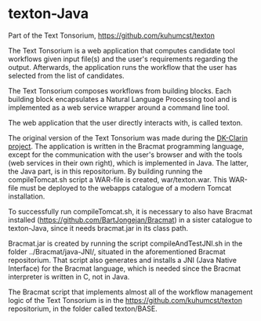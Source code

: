 texton-Java
===========

Part of the Text Tonsorium, https://github.com/kuhumcst/texton

The Text Tonsorium is a web application that computes candidate tool workflows given input file(s) and the user's requirements regarding the output. Afterwards, the application runs the workflow that the user has selected from the list of candidates.

The Text Tonsorium composes workflows from building blocks. Each building block encapsulates a Natural Language Processing tool and is implemented as a web service wrapper around a command line tool.

The web application that the user directly interacts with, is called texton.

The original version of the Text Tonsorium was made during the [DK-Clarin project](https://dkclarin.ku.dk/). The application is written in the Bracmat programming language, except for the communication with the user's browser and with the tools (web services in their own right), which is implemented in Java. The latter, the Java part, is in this repositorium. By building running the compileTomcat.sh script a WAR-file is created, war/texton.war. This WAR-file must be deployed to the webapps catalogue of a modern Tomcat installation.

To successfully run compileTomcat.sh, it is necessary to also have Bracmat installed (https://github.com/BartJongejan/Bracmat) in a sister catalogue to texton-Java, since it needs bracmat.jar in its class path.

Bracmat.jar is created by running the script compileAndTestJNI.sh in the folder ../Bracmat/java-JNI/, situated in the aforementioned Bracmat repositorium. That script also generates and installs a JNI (Java Native Interface) for the Bracmat language, which is needed since the Bracmat interpreter is written in C, not in Java.  

The Bracmat script that implements almost all of the workflow management logic of the Text Tonsorium is in the https://github.com/kuhumcst/texton repositorium, in the folder called texton/BASE.

